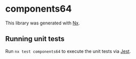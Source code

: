 # components64

This library was generated with [Nx](https://nx.dev).

## Running unit tests

Run `nx test components64` to execute the unit tests via [Jest](https://jestjs.io).
